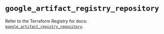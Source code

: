 # `google_artifact_registry_repository`

Refer to the Terraform Registry for docs: [`google_artifact_registry_repository`](https://registry.terraform.io/providers/hashicorp/google/6.20.0/docs/resources/artifact_registry_repository).
